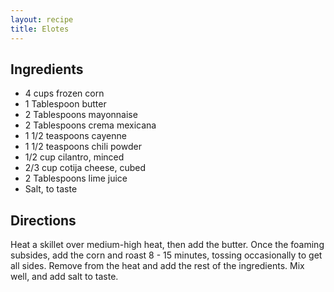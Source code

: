 ```yaml
---
layout: recipe
title: Elotes
---
```


## Ingredients

* 4 cups frozen corn
* 1 Tablespoon butter
* 2 Tablespoons mayonnaise
* 2 Tablespoons crema mexicana
* 1 1/2 teaspoons cayenne
* 1 1/2 teaspoons chili powder
* 1/2 cup cilantro, minced
* 2/3 cup cotija cheese, cubed
* 2 Tablespoons lime juice
* Salt, to taste

## Directions

Heat a skillet over medium-high heat, then add the butter. Once the foaming subsides, add the corn and roast 8 - 15 minutes, tossing occasionally to get all sides. Remove from the heat and add the rest of the ingredients. Mix well, and add salt to taste.
